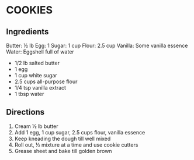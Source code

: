# COOKIES
## Ingredients
Butter: ½ lb
Egg:  1
Sugar:  1 cup
Flour:  2.5 cup
Vanilla:  Some vanilla essence
Water:  Eggshell full of water

- 1/2 lb salted butter
- 1 egg
- 1 cup white sugar
- 2.5 cups all-purpose flour
- 1/4 tsp vanilla extract
- 1 tbsp water

## Directions
1. Cream ½ lb butter
2. Add 1 egg, 1 cup sugar, 2.5 cups flour, vanilla essence
3. Keep kneading the dough till well mixed
4. Roll out, ½ mixture at a time and use cookie cutters
5. Grease sheet and bake till golden brown


